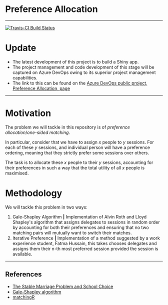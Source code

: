 # Preference Allocation

***

[![Travis-CI Build Status](https://travis-ci.org/avisionh/Preference-Allocation.svg?branch=master)](https://travis-ci.org/avisionh/Preference-Allocation)

# Update
- The latest development of this project is to build a Shiny app.
- The project management and code development of this stage will be captured on Azure DevOps owing to its superior project management capabilities.
- The link to this can be found on the [Azure DevOps public project, Preference Allocation, page](https://avisionh.visualstudio.com/Preference%20Allocation)

***

# Motivation

The problem we will tackle in this repository is of *preference allocation*/*one-sided matching*.

In particular, consider that we have to assign *x* people to *y* sessions. For each of these *y* sessions,
and individual person will have a preference ordering, meaning that they strictly prefer some sessions over others.

The task is to allocate these *x* people to their *y* sessions, accounting for their preferences
in such a way that the total utility of all *x* people is maximised.

# Methodology
We will tackle this problem in two ways:
1. Gale-Shapley Algorithm **|** Implementation of Alvin Roth and Lloyd Shapley's algorithm that assigns delegates to sessions in random order by accounting for both their preferences and ensuring that no two matching pairs will mutually want to switch their matches.
2. Iterative Preference **|** Implementation of a method suggested by a work experience student, Fatma Hussain, this takes chooses delegates and assigns them their n-th most preferred session provided the session is available. 
***

## References
- [The Stable Marriage Problem and School Choice](http://www.ams.org/publicoutreach/feature-column/fc-2015-03)
- [Gale-Shapley algorithm](https://www.nobelprize.org/nobel_prizes/economic-sciences/laureates/2012/popular-economicsciences2012.pdf)
- [matchingR](https://cran.r-project.org/web/packages/matchingR/vignettes/matchingR-intro.html)

